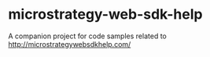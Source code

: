 # microstrategy-web-sdk-help
A companion project for code samples related to http://microstrategywebsdkhelp.com/
